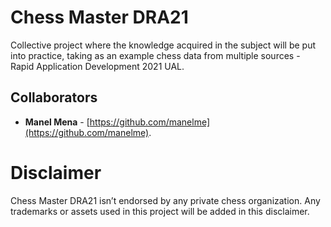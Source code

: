# Chess Master DRA21
Collective project where the knowledge acquired in the subject will be put into practice, taking as an example chess data from multiple sources - Rapid Application Development 2021 UAL.

## Collaborators
* **Manel Mena** -  [https://github.com/manelme](https://github.com/manelme).

# Disclaimer

Chess Master DRA21 isn’t endorsed by any private chess organization. Any trademarks or assets used in this project will be added in this disclaimer. 
